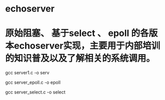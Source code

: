 # echoserver

原始阻塞、 基于select 、 epoll 的各版本echoserver实现，主要用于内部培训的知识普及以及了解相关的系统调用。
=====

gcc server1.c -o serv

gcc server_epoll.c -o epoll

gcc server_select.c -o select

